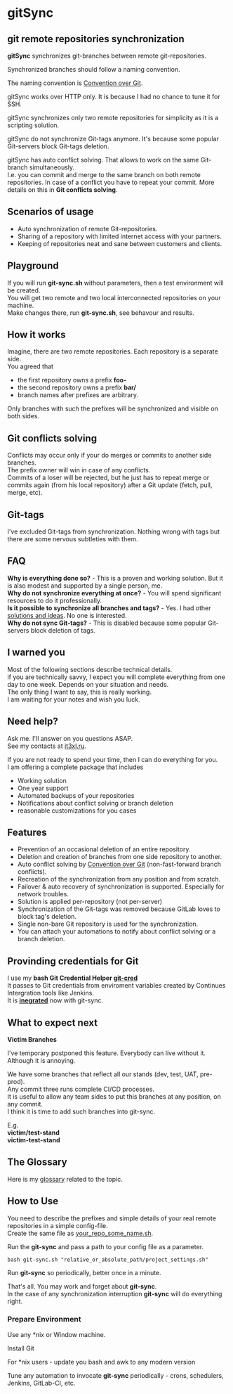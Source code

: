 # gitSync

## git remote repositories synchronization

**gitSync** synchronizes git-branches between remote git-repositories.

Synchronized branches should follow a naming convention.

The naming convention is [Convention over Git](https://it3xl.blogspot.com/2017/09/convention-over-git.html).

gitSync works over HTTP only. It is because I had no chance to tune it for SSH.

gitSync synchronizes only two remote repositories for simplicity as it is a scripting solution.

gitSync do not synchronize Git-tags anymore. It's because some popular Git-servers block Git-tags deletion.

gitSync has auto conflict solving. That allows to work on the same Git-branch simultaneously.  
I.e. you can commit and merge to the same branch on both remote repositories.
In case of a conflict you have to repeat your commit.
More details on this in **Git conflicts solving**.

## Scenarios of usage

* Auto synchronization of remote Git-repositories.
* Sharing of a repository with limited internet access with your partners.
* Keeping of repositories neat and sane between customers and clients.

## Playground

If you will run **git-sync.sh** without parameters, then a test environment will be created.<br/>
You will get two remote and two local interconnected repositories on your machine.<br/>
Make changes there, run **git-sync.sh**, see behavour and results.

## How it works

Imagine, there are two remote repositories. Each repository is a separate side.<br/>
You agreed that
* the first repository owns a prefix **foo-**
* the second repository owns a prefix **bar/**
* branch names after prefixes are arbitrary.

Only branches with such the prefixes will be synchronized and visible on both sides.

## Git conflicts solving

Conflicts may occur only if your do merges or commits to another side branches.<br/>
The prefix owner will win in case of any conflicts.<br/>
Commits of a loser will be rejected, but he just has to repeat merge or commits again (from his local repository) after a Git update (fetch, pull, merge, etc).<br/>

## Git-tags
I've excluded Git-tags from synchronization. Nothing wrong with tags but there are some nervous subtleties with them.

## FAQ

**Why is everything done so?** - This is a proven and working solution. But it is also modest and supported by a single person, me.<br/>
**Why do not synchronize everything at once?** - You will spend significant resources to do it professionally.<br/>
**Is it possible to synchronize all branches and tags?** - Yes. I had other [solutions and ideas](https://it3xl.blogspot.com/2018/02/approaches-to-synchronize-git-repos.html). No one is interested.<br/>
**Why do not sync Git-tags?** - This is disabled because some popular Git-servers block deletion of tags.

## I warned you

Most of the following sections describe technical details.<br/>
if you are technically savvy, I expect you will complete everything from one day to one week. Depends on your situation and needs.<br/>
The only thing I want to say, this is really working.<br/>
I am waiting for your notes and wish you luck.

## Need help?

Ask me. I'll answer on you questions ASAP.<br/>
See my contacts at [it3xl.ru](http://it3xl.ru).

If you are not ready to spend your time, then I can do everything for you.<br/>
I am offering a complete package that includes

* Working solution
* One year support
* Automated backups of your repositories
* Notifications about conflict solving or branch deletion
* reasonable customizations for you cases

## Features

* Prevention of an occasional deletion of an entire repository.
* Deletion and creation of branches from one side repository to another.
* Auto conflict solving by [Convention over Git](https://it3xl.blogspot.com/2017/09/convention-over-git.html) (non-fast-forward branch conflicts).
* Recreation of the synchronization from any position and from scratch.
* Failover & auto recovery of synchronization is supported. Especially for network troubles.
* Solution is applied per-repository (not per-server)
* Synchronization of the Git-tags was removed because GitLab loves to block tag's deletion.
* Single non-bare Git repository is used for the synchronization.
* You can attach your automations to notify about conflict solving or a branch deletion.

## Provinding credentials for Git

I use my **bash Git Credential Helper [git-cred](https://github.com/it3xl/bash-git-credential-helper)**<br/>
It passes to Git credentials from enviroment variables created by Continues Intergration tools like Jenkins.<br/>
It is **[inegrated](https://github.com/it3xl/git-sync/blob/master/repo_settings/sample_repo.sh)** now with git-sync. 

## What to expect next

**Victim Branches**

I've temporary postponed this feature. Everybody can live without it. Although it is annoying.

We have some branches that reflect all our stands (dev, test, UAT, pre-prod).  
Any commit three runs complete CI/CD processes.  
It is useful to allow any team sides to put this branches at any position, on any commit.  
I think it is time to add such branches into git-sync.

E.g.  
**victim/test-stand**  
**victim-test-stand**  

## The Glossary

Here is my [glossary](https://it3xl.blogspot.com/2018/02/glossary-of-synchronization-of-remote.html) related to the topic.

## How to Use

You need to describe the prefixes and simple details of your real remote repositories in a simple config-file.<br/>
Create the same file as [your_repo_some_name.sh](https://github.com/it3xl/git-sync/blob/master/repo_settings/sample_repo.sh).

Run the **git-sync** and pass a path to your config file as a parameter.<br/>

    bash git-sync.sh "relative_or_absolute_path/project_settings.sh"

Run **git-sync** so periodically, better once in a minute.

That's all. You may work and forget about **git-sync**.<br/>
In the case of any synchronization interruption **git-sync** will do everything right.

### Prepare Environment

Use any \*nix or Window machine.

Install Git

For \*nix users - update you bash and awk to any modern version

Tune any automation to invocate **git-sync** periodically - crons, schedulers, Jenkins, GitLab-CI, etc.

